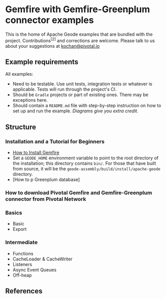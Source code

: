 # Gemfire with Gemfire-Greenplum connector examples

This is the home of Apache Geode examples that are bundled with the project. Contributions<sup>[2]</sup> and corrections are welcome. Please talk to us about your suggestions at [kochan@pivotal.io](mailto:kochan@pivotal.io) 

## Example requirements

All examples:

*  Need to be testable. Use unit tests, integration tests or whatever is applicable. Tests will run through the project's CI.
*  Should be `Gradle` projects or part of existing ones. There may be exceptions here.
*  Should contain a `README.md` file with step-by-step instruction on how to set up and run the example. *Diagrams give you extra credit.*

## Structure

### Installation and a Tutorial for Beginners

*  [How to Install Gemfire](http://geode.apache.org/docs/guide/getting_started/installation/install_standalone.html)
*  Set a `GEODE_HOME` environment variable to point to the root directory of the installation; this directory contains `bin/`. For those that have built from source, it will be the `geode-assembly/build/install/apache-geode` directory.
*  [How to p Greenplum database]

### How to download Pivotal Gemfire and Gemfire-Greenplum connector from Pivotal Network

### Basics

*  Basic
*  Export

### Intermediate

*  Functions
*  CacheLoader & CacheWriter
*  Listeners
*  Async Event Queues
*  Off-heap


## References

